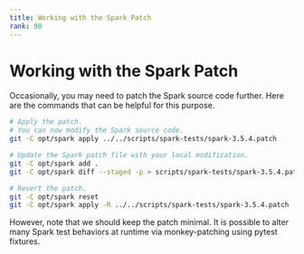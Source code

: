 ```yaml
---
title: Working with the Spark Patch
rank: 90
---
```


# Working with the Spark Patch

Occasionally, you may need to patch the Spark source code further.
Here are the commands that can be helpful for this purpose.

```bash
# Apply the patch.
# You can now modify the Spark source code.
git -C opt/spark apply ../../scripts/spark-tests/spark-3.5.4.patch

# Update the Spark patch file with your local modification.
git -C opt/spark add .
git -C opt/spark diff --staged -p > scripts/spark-tests/spark-3.5.4.patch

# Revert the patch.
git -C opt/spark reset
git -C opt/spark apply -R ../../scripts/spark-tests/spark-3.5.4.patch
```

However, note that we should keep the patch minimal.
It is possible to alter many Spark test behaviors at runtime via monkey-patching using pytest fixtures.
